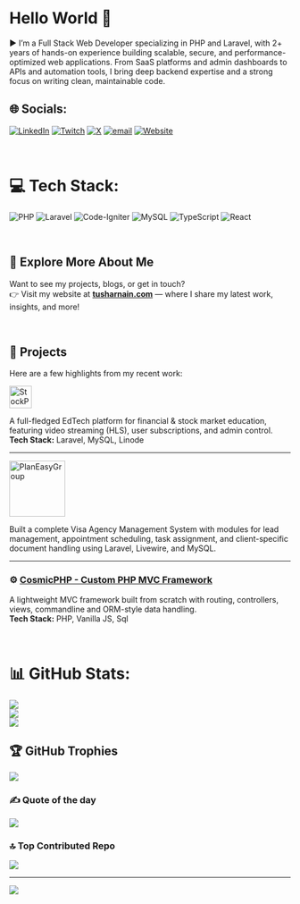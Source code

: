 # Hello World 👋
▶️ I’m a Full Stack Web Developer specializing in PHP and Laravel, with 2+ years of hands-on experience building scalable, secure, and performance-optimized web applications. From SaaS platforms and admin dashboards to APIs and automation tools, I bring deep backend expertise and a strong focus on writing clean, maintainable code.


## 🌐 Socials:
[![LinkedIn](https://img.shields.io/badge/LinkedIn-%230077B5.svg?logo=linkedin&logoColor=white)](https://linkedin.com/in/tushar-nain) 
[![Twitch](https://img.shields.io/badge/Twitch-%239146FF.svg?logo=Twitch&logoColor=white)](https://twitch.tv/cosmicnerdx) 
[![X](https://img.shields.io/badge/X-black.svg?logo=X&logoColor=white)](https://x.com/tusharnain_dev) 
[![email](https://img.shields.io/badge/Email-D14836?logo=gmail&logoColor=white)](mailto:naintushar@hotmail.com) 
[![Website](https://img.shields.io/badge/Website-Visit-blue?logo=internet-explorer&logoColor=white)](https://tusharnain.com)

<br/>

# 💻 Tech Stack:
![PHP](https://img.shields.io/badge/php-%23777BB4.svg?style=for-the-badge&logo=php&logoColor=white) ![Laravel](https://img.shields.io/badge/laravel-%23FF2D20.svg?style=for-the-badge&logo=laravel&logoColor=white) ![Code-Igniter](https://img.shields.io/badge/CodeIgniter-%23EF4223.svg?style=for-the-badge&logo=codeIgniter&logoColor=white) ![MySQL](https://img.shields.io/badge/mysql-4479A1.svg?style=for-the-badge&logo=mysql&logoColor=white) ![TypeScript](https://img.shields.io/badge/typescript-%23007ACC.svg?style=for-the-badge&logo=typescript&logoColor=white) ![React](https://img.shields.io/badge/react-%2320232a.svg?style=for-the-badge&logo=react&logoColor=%2361DAFB)

<br/>

## 🌟 Explore More About Me

Want to see my projects, blogs, or get in touch?  
👉 Visit my website at **[tusharnain.com](https://tusharnain.com)** — where I share my latest work, insights, and more!

<br/>

## 🔨 Projects

Here are a few highlights from my recent work:

<a href="https://stockpathshala.com" target="_blank">
  <img src="https://tusharnain.com/storage/main/projects/stockpathshala-hd-logo.png" alt="StockPathshala" height="40px" />
</a>
<p>
  A full-fledged EdTech platform for financial & stock market education, featuring video streaming (HLS), user subscriptions, and admin control.<br/>
  <strong>Tech Stack:</strong> Laravel, MySQL, Linode
</p>

---

<a href="[https://stockpathshala.com](https://planeasyladwa.com/)" target="_blank">
  <img src="https://tusharnain.com/storage/main/projects/bsb-logo.png" alt="PlanEasyGroup" height="100px" />
</a>
<p>
  Built a complete Visa Agency Management System with modules for lead management, appointment scheduling, task assignment, and client-specific document handling using Laravel, Livewire, and MySQL.
</p>

---


### ⚙️ [CosmicPHP - Custom PHP MVC Framework](https://github.com/tushar-nain/cosmicphp)
A lightweight MVC framework built from scratch with routing, controllers, views, commandline and ORM-style data handling.  
**Tech Stack:** PHP, Vanilla JS, Sql


<br/>


# 📊 GitHub Stats:
![](https://github-readme-stats.vercel.app/api?username=tushar-nain&theme=dark&hide_border=false&include_all_commits=false&count_private=false)<br/>
![](https://nirzak-streak-stats.vercel.app/?user=tushar-nain&theme=dark&hide_border=false)<br/>
![](https://github-readme-stats.vercel.app/api/top-langs/?username=tushar-nain&theme=dark&hide_border=false&include_all_commits=false&count_private=false&layout=compact)

## 🏆 GitHub Trophies
![](https://github-profile-trophy.vercel.app/?username=tushar-nain&theme=radical&no-frame=false&no-bg=true&margin-w=4)

### ✍️ Quote of the day
![](https://quotes-github-readme.vercel.app/api?type=horizontal&theme=radical)

### 🔝 Top Contributed Repo
![](https://github-contributor-stats.vercel.app/api?username=tushar-nain&limit=5&theme=dark&combine_all_yearly_contributions=true)

---
[![](https://visitcount.itsvg.in/api?id=tushar-nain&icon=0&color=0)](https://visitcount.itsvg.in)

